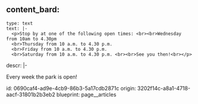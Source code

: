 content_bard:
  -
    type: text
    text: |-
      <p>Stop by at one of the following open times: <br><br>Wednesday from 10am to 4.30pm
      <br>Thursday from 10 a.m. to 4.30 p.m.
      <br>Friday from 10 a.m. to 4.30 p.m.
      <br>Saturday from 10 a.m. to 4.30 p.m. <br><br>See you then!<br></p>
descr: |-
  <p>Every week the park is open!
  </p>
id: 0690caf4-ad9e-4cb9-86b3-5a17cdb2871c
origin: 3202f14c-a8a1-4718-aacf-31801b2b3eb2
blueprint: page__articles
